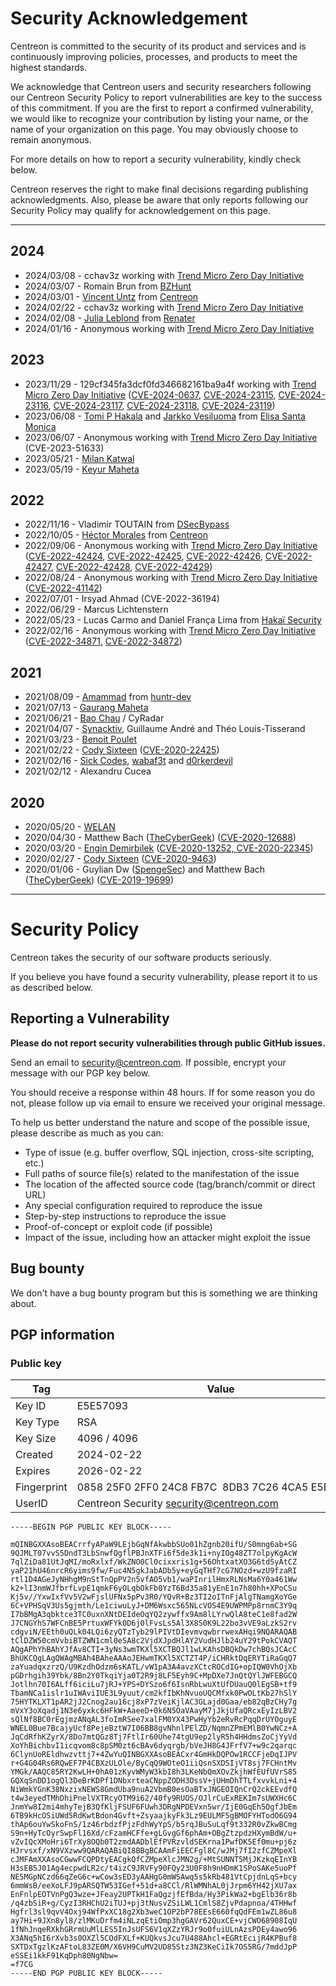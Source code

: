 # Security Acknowledgement

Centreon is committed to the security of its product and services and is continuously improving policies, processes, and products to meet the highest standards.

We acknowledge that Centreon users and security researchers following our Centreon Security Policy to report vulnerabilities are key to the success of this commitment.
If you are the first to report a confirmed vulnerability, we would like to recognize your contribution by listing your name, or the name of your organization on this page.
You may obviously choose to remain anonymous.

For more details on how to report a security vulnerability, kindly check below.

Centreon reserves the right to make final decisions regarding publishing acknowledgments. Also, please be aware that only reports following our Security Policy may qualify for acknowledgement on this page.

---

## 2024

* 2024/03/08 - cchav3z working with [Trend Micro Zero Day Initiative](https://www.zerodayinitiative.com/)
* 2024/03/07 - Romain Brun from [BZHunt](https://bzhunt.fr/)
* 2024/03/01 - [Vincent Untz](https://github.com/vuntz) from [Centreon](https://www.centreon.com)
* 2024/02/22 - cchav3z working with [Trend Micro Zero Day Initiative](https://www.zerodayinitiative.com/)
* 2024/02/08 - [Julia Leblond](https://github.com/JuliaLblnd) from [Renater](https://www.renater.fr/)
* 2024/01/16 - Anonymous working with [Trend Micro Zero Day Initiative](https://www.zerodayinitiative.com/)

## 2023

* 2023/11/29 - 129cf345fa3dcf0fd346682161ba9a4f working with [Trend Micro Zero Day Initiative](https://www.zerodayinitiative.com/) ([CVE-2024-0637](https://www.zerodayinitiative.com/advisories/ZDI-24-118/), [CVE-2024-23115](https://www.zerodayinitiative.com/advisories/ZDI-24-117/), [CVE-2024-23116](https://www.zerodayinitiative.com/advisories/ZDI-24-116/), [CVE-2024-23117](https://www.zerodayinitiative.com/advisories/ZDI-24-115/), [CVE-2024-23118](https://www.zerodayinitiative.com/advisories/ZDI-24-114/), [CVE-2024-23119](https://www.zerodayinitiative.com/advisories/ZDI-24-113/))
* 2023/06/08 - [Tomi P Hakala](mailto:tomi.p.hakala@elisa.fi) and [Jarkko Vesiluoma](mailto:jarkko.vesiluoma@elisa.fi) from [Elisa Santa Monica](https://www.elisasantamonica.fi)
* 2023/06/07 - Anonymous working with [Trend Micro Zero Day Initiative](https://www.zerodayinitiative.com/) (CVE-2023-51633)
* 2023/05/21 - [Milan Katwal](https://twitter.com/milankatwal99)
* 2023/05/19 - [Keyur Maheta](mailto:nthanvs@gmail.com)

## 2022

* 2022/11/16 - Vladimir TOUTAIN from [DSecBypass](https://www.dsecbypass.com)
* 2022/10/05 - [Héctor Morales](mailto:hmorales@centreon.com) from [Centreon](https://www.centreon.com)
* 2022/09/06 - Anonymous working with [Trend Micro Zero Day Initiative](https://www.zerodayinitiative.com/) ([CVE-2022-42424](https://www.zerodayinitiative.com/advisories/ZDI-22-1395/), [CVE-2022-42425](https://www.zerodayinitiative.com/advisories/ZDI-22-1396/), [CVE-2022-42426](https://www.zerodayinitiative.com/advisories/ZDI-22-1397/), [CVE-2022-42427](https://www.zerodayinitiative.com/advisories/ZDI-22-1398/), [CVE-2022-42428](https://www.zerodayinitiative.com/advisories/ZDI-22-1399/), [CVE-2022-42429](https://www.zerodayinitiative.com/advisories/ZDI-22-1394/))
* 2022/08/24 - Anonymous working with [Trend Micro Zero Day Initiative](https://www.zerodayinitiative.com/) ([CVE-2022-41142](https://www.zerodayinitiative.com/advisories/ZDI-22-1326/))
* 2022/07/01 - Irsyad Ahmad (CVE-2022-36194)
* 2022/06/29 - Marcus Lichtenstern
* 2022/05/23 - Lucas Carmo and Daniel França Lima from [Hakaï Security](https://www.hakaioffensivesecurity.com/)
* 2022/02/16 - Anonymous working with [Trend Micro Zero Day Initiative](https://www.zerodayinitiative.com/) ([CVE-2022-34871](https://www.zerodayinitiative.com/advisories/ZDI-22-953/), [CVE-2022-34872](https://www.zerodayinitiative.com/advisories/ZDI-22-954/))

## 2021

* 2021/08/09 - [Amammad](https://huntr.dev/users/amammad) from [huntr-dev](https://huntr.dev/)
* 2021/07/13 - [Gaurang Maheta](https://www.linkedin.com/in/gaurang883)
* 2021/06/21 - [Bao Chau](https://www.linkedin.com/in/nhubaochau/) / CyRadar
* 2021/04/07 - [Synacktiv](https://www.synacktiv.com/), Guillaume André and Théo Louis-Tisserand
* 2021/03/23 - [Benoit Poulet](https://twitter.com/poulet_benoit)
* 2021/02/22 - [Cody Sixteen](https://twitter.com/CodySixteen) ([CVE-2020-22425](https://code610.blogspot.com/2020/04/postauth-sqli-in-centreon-1910-1el7.html))
* 2021/02/16 - [Sick Codes](https://twitter.com/sickcodes), [wabaf3t](https://twitter.com/wabafet1) and [d0rkerdevil](https://twitter.com/d0rkerdevil)
* 2021/02/12 - Alexandru Cucea

## 2020

* 2020/05/20 - [WELAN](https://welan.fr/)
* 2020/04/30 - Matthew Bach ([TheCyberGeek](https://thecybergeek.co.uk/)) ([CVE-2020-12688](https://github.com/TheCyberGeek/Centreon-20.04))
* 2020/03/20 - [Engin Demirbilek](https://github.com/EnginDemirbilek) ([CVE-2020-13252, CVE-2020-22345](https://engindemirbilek.github.io/centreon-19.10-rce))
* 2020/02/27 - [Cody Sixteen](https://twitter.com/CodySixteen) ([CVE-2020-9463](https://code610.blogspot.com/2020/02/postauth-rce-in-centreon-1910.html))
* 2020/01/06 - Guylian Dw ([SpengeSec](https://spenge.pw/)) and Matthew Bach ([TheCyberGeek](https://thecybergeek.co.uk/)) ([CVE-2019-19699](https://birdsarentrealctf.dev/2020/04/04/Centreon-ARCE-by-SpengeSec.html))

---

# Security Policy

Centreon takes the security of our software products seriously.

If you believe you have found a security vulnerability, please report it to us as described below.

## Reporting a Vulnerability

**Please do not report security vulnerabilities through public GitHub issues.**

Send an email to security@centreon.com. If possible, encrypt your message with our PGP key below.

You should receive a response within 48 hours. If for some reason you do not, please follow up via email to ensure we received your original message.

To help us better understand the nature and scope of the possible issue, please describe as much as you can: 

* Type of issue (e.g. buffer overflow, SQL injection, cross-site scripting, etc.)
* Full paths of source file(s) related to the manifestation of the issue
* The location of the affected source code (tag/branch/commit or direct URL)
* Any special configuration required to reproduce the issue
* Step-by-step instructions to reproduce the issue
* Proof-of-concept or exploit code (if possible)
* Impact of the issue, including how an attacker might exploit the issue

## Bug bounty

We don't have a bug bounty program but this is something we are thinking about.

## PGP information

### Public key

| Tag | Value |
| -- | -- |
| Key ID | E5E57093 |
| Key Type | RSA |
| Key Size | 4096 / 4096 |
| Created | 2024-02-22 |
| Expires | 2026-02-22 |
| Fingerprint | 0858 25F0 2FF0 24C8 FB7C  8DB3 7C26 4CA5 E5E5 7093 |
| UserID | Centreon Security <security@centreon.com> |

```
-----BEGIN PGP PUBLIC KEY BLOCK-----

mQINBGXXAsoBEACrrfyAPaW9LEjbGqNfAkwbbSUo01hZgnb20ifU/S0mng6ab+SG
9QJMLT07vvS5DndT3LbSnwfQgflPBJnXTFi6f5de3k1i+nyIOg48ZT7olpyKgAcW
7qlZiDa81UtJqMI/moRxlxf/WkZNO0Cl0cixxris1g+56OhtxatXO3G6tdSyAtCZ
yaP21hU46nrcR6yims9fw/Fuc4N5gkJabADb5y+eyGqTHf7cG7NOzd+wzU9fzaRI
rtl1D4AGeJyNHhgM9nStTnQpPV2n5vfAO5vb1/waPInrilHmxRLNsMa6Y0a461Ww
k2+lI3nmWJfbrfLvpE1qmkF6yOLqbOkFb0YzT6Bd35a81yEnE1n7h80hh+XPoCSu
Kj5v//YxwIxfVv5V2wFjslUFNx5pPv3R0/YQvR+Bz3TI2oITnFjAlgTNamgXoYGe
6C+VPHSqV3Us5gjmth/Le1ciwuLyJ+DM6Wsxc565NLcVOS4E9UWPMPp8rnmC3Y9q
I7bBMgA3qbktce3TC0uxnXNtDEIdeOqYQ2zywffx9Am8lLYrwQlA8teC1e8fad2W
J7CNGYhS7WFCnBE5PrtuxWFYk0D6j0lFvsLs5Al3X8S0K9L22bo3vVE9aLzkS2rv
cdgviN/EEth0uQLk04LQi6zyQTzTyb29lPIVtDIevmvqwbrrwexAHqi9NQARAQAB
tClDZW50cmVvbiBTZWN1cml0eSA8c2VjdXJpdHlAY2VudHJlb24uY29tPokCVAQT
AQgAPhYhBAhYJfAv8CTI+3yNs3wmTKXl5XCTBQJl1wLKAhsDBQkDw7chBQsJCAcC
BhUKCQgLAgQWAgMBAh4BAheAAAoJEHwmTKXl5XCTZT4P/iCHRktDqERYTiRaGqQ7
zaYuadqxzrzQ/U9KzdhOdzm6sKATL/vW1pA3A4avzXCtcROCdIG+opIQW0VhOjXb
pGDrhgih39Ybk/8Bn2Y0TkqiYja0T2R9j8LF5Eyh9C+MpDXe7JnQtQYlJWFEBGCQ
Jotlhn70I6ALff6iciLu7jRJ+YPS+DYSzo6f6IsnRbLwuXtUfDUauQ0lEgSB+tf9
TbamNCa1islr1uIWAviIUE3L9yuut/cm2kfIbKhNvuoUQCMfxk0PwOLtKb27hSlY
75HYTKLXT1pAR2jJ2Cnog2au16cj8xP7zVeiKjlAC3GLajd0Gaa/eb82qBzCHy7g
mVxY3oXqadj1N3e6yxkc6HFkW+AaeeD+0k6N5OaVAayM7jJkjUfaQRcxEyIzLBV2
sQlNf8BC0rEgjmzANqAL3foImRSee7xalFM0YX43PwHyYb2eRvRcPqqDrUYOguyE
WNEL0Bue7BcajyUcf8PejeBztW7I06BB8gvNhnlPElZD/NqmnZPmEMlB0YwNCz+A
JqCdRfhKZyrX/8Do7mtQGz8Tj7FtlIr60Uhe74tgU9ep2lyR5h4HHdmsZoCjYyVd
XoYhBichbvI1icqvom8c8pSM0zt6cBAv6dyqrgb/bVeJH8G4JFrfV7+w9c2qarqc
6ClynUoREldhwzvttj7+4ZwYuQINBGXXAsoBEACxr4GmHkDQPOw1RCCFjeDqIJPV
r+G4G04Rs6RQwEF7P4CBXzULOle/ByCqQ9WOteO1iiQsnSXDSIjVT8sj7FCHntMv
YMGk/AAQC85RY2KwLH+0hA01zKyvWMyW3kbI8h3LKeNbQmXOvZkjhWfEUfUVrS85
GQXqSnDD1ogQl3DeBrKDPf1DNbxrteaCNppZODH3OssV+jUHmDhTTLfxvvkLni+4
NiWmkYGnK38NxzixNEWS8GmdUba9nuA2VbmB0esOaBTxJNGEOIQnCrQ2ckEEvdfQ
t4w3eyedTMhDhiPnelVXTRcyOTM9i62/40fy9RUOS/OJlrCuExREKIm7sUWXHc6C
JnmYw8I2mi4mhyTejB3QfKljFSUF6FUwh3DRgNPDEVxn5wr/IjE0GqEh5OgfJbEm
6TB9kHcOSiUWd5RdKwtBdon4Gvft+ZsyaajkyFk3Lz9EULMF5gBMOFYHTodO6G94
thAp6ouYwSkoFnS/1z46rbdzfPjzFdhWyYpS/b5rqJBuSuLqf9t332R0vZkwBCmg
S9n+HyTcOyrSwpFl16Xd/cFzamHCFfe+gLGvgGf6phAm+OBgZtzpdzHXymBdW/u+
vZvIQcXMoHri6TrXy8OQb0T2zmdAADblEfPVRzvldSEKrna1PwfDK5Ef0mu+pj6z
HJrvsxf/xN9VXzww9QARAQABiQI8BBgBCAAmFiEECFgl8C/wJMj7fI2zfCZMpeXl
cJMFAmXXAsoCGwwFCQPDtyEACgkQfCZMpeXlcJMN2g/+MtSUNNT5MjJKzkqEInYB
H3sEB5J01Ag4ecpwdLR2c/t4izC9JRVFy90FQy23U0F8h9nHDmK1SPoSAKe5uoPf
NE5MGpNCzd66qZeG6c+wCow3sED3yAAHgG0mWSAwq5s5kRb481VtCpjdnLqS+bcy
6mmWsB/eeXoLFJ9pARSQTW53IGef+51d+a8CCl/RlWMNhAL0jJrpm6YH42jXU7ax
EnFnlpEOTVnPgQ3wze+JFeay2UPTkH1FaQgzjfEfBda/Hy3PikWa2+bgElb36r8b
/q4zbSiR+g/CyzI3RHChU2iTUJ+pj3tNusvZSiLWL1CmlS8ZjvPdapnoa/4THHwf
Hgfrl3sl9qvV4Oxj94WfPxXC18g2Xb3weC1OP2bP78EEsE660fqQdFEm1wZL86u8
ay7Hi+9JXn8yl8/zlMKuDrfm4iNLzqEtiOmp3hgGAVr62QuxCE+vjCWO68908IqU
1fNhJnqeRXkhGRrmUuMlLES5InJsUFS6V1qXZzYRJr9o0fuiULnAzsPDEy4awo96
X3ANq5hI6rXvb3s0OXZl5COdFXLf+KUQkvsJcu7U488Ahcl+EGRtEcijR4KPBuf8
SXTDxTgzlKzAFtoL83ZE0M/X6VH9CuMV2UD85Stz3NZ3KeCiIk7OS5RG/7mddJpP
eSSEi1kkF91KqDph80NgNbw=
=f7CG
-----END PGP PUBLIC KEY BLOCK-----
```
